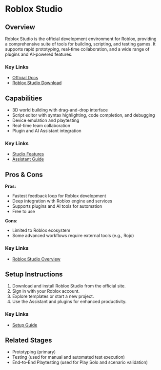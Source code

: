 # Roblox Studio

## Overview
Roblox Studio is the official development environment for Roblox, providing a comprehensive suite of tools for building, scripting, and testing games. It supports rapid prototyping, real-time collaboration, and a wide range of plugins and AI-powered features.

### Key Links
- [Official Docs](https://create.roblox.com/docs/en-us/studio)
- [Roblox Studio Download](https://www.roblox.com/create)

## Capabilities
- 3D world building with drag-and-drop interface
- Script editor with syntax highlighting, code completion, and debugging
- Device emulation and playtesting
- Real-time team collaboration
- Plugin and AI Assistant integration

### Key Links
- [Studio Features](https://create.roblox.com/docs/en-us/studio)
- [Assistant Guide](https://create.roblox.com/docs/assistant/guide)

## Pros & Cons
**Pros:**
- Fastest feedback loop for Roblox development
- Deep integration with Roblox engine and services
- Supports plugins and AI tools for automation
- Free to use

**Cons:**
- Limited to Roblox ecosystem
- Some advanced workflows require external tools (e.g., Rojo)

### Key Links
- [Roblox Studio Overview](https://create.roblox.com/docs/en-us/studio)

## Setup Instructions
1. Download and install Roblox Studio from the official site.
2. Sign in with your Roblox account.
3. Explore templates or start a new project.
4. Use the Assistant and plugins for enhanced productivity.

### Key Links
- [Setup Guide](https://create.roblox.com/docs/en-us/studio/setup)

## Related Stages
- Prototyping (primary)
- Testing (used for manual and automated test execution)
- End-to-End Playtesting (used for Play Solo and scenario validation) 